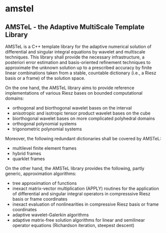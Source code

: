 # amstel
## AMSTeL - the Adaptive MultiScale Template Library

AMSTeL is a C++ template library for the adaptive numerical solution of differential and singular integral equations by wavelet and multiscale techniques. This library shall provide the necessary infrastructure, a posteriori error estimation and basis-oriented refinement techniques to approximate the unknown solution up to a prescribed accuracy by finite linear combinations taken from a stable, countable dictionary (i.e., a Riesz basis or a frame) of the solution space.

On the one hand, the AMSTeL library aims to provide reference implementations of various Riesz bases on bounded computational domains:
* orthogonal and biorthogonal wavelet bases on the interval
* anisotropic and isotropic tensor product wavelet bases on the cube
* biorthogonal wavelet bases on more complicated polyhedral domains
* orthogonal polynomial systems
* trigonometric polynomial systems

Moreover, the following redundant dictionaries shall be covered by AMSTeL:
* multilevel finite element frames
* hybrid frames
* quarklet frames

On the other hand, the AMSTeL library provides the following, partly generic, approximation algorithms:
* tree approximation of functions
* inexact matrix-vector multiplication (APPLY) routines for the application of differential and singular integral operators in compresssive Riesz basis or frame coordinates
* inexact evaluation of nonlinearities in compressive Riesz basis or frame coordinates
* adaptive wavelet-Galerkin algorithms
* adaptive matrix-free solution algorithms for linear and semilinear operator equations (Richardson iteration, steepest descent)

